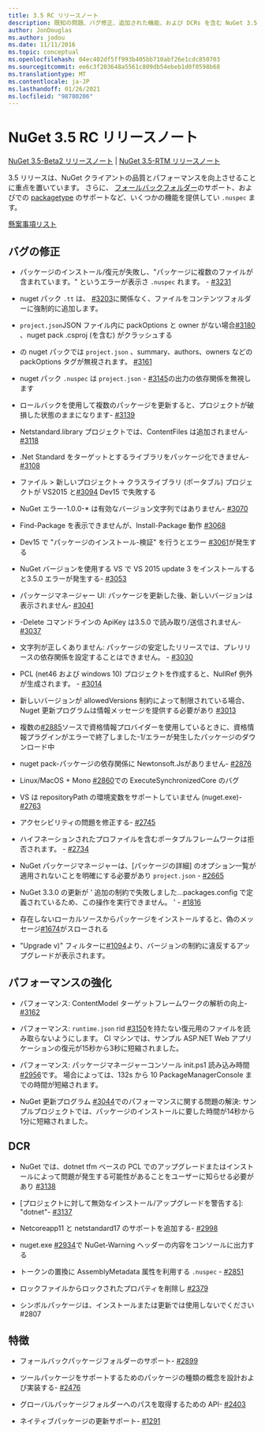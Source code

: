 ```yaml
---
title: 3.5 RC リリースノート
description: 既知の問題、バグ修正、追加された機能、および DCRs を含む NuGet 3.5 RC のリリースノート。
author: JonDouglas
ms.author: jodou
ms.date: 11/11/2016
ms.topic: conceptual
ms.openlocfilehash: 04ec402df5ff993b405bb710abf26e1cdc850703
ms.sourcegitcommit: ee6c3f203648a5561c809db54ebeb1d0f0598b68
ms.translationtype: MT
ms.contentlocale: ja-JP
ms.lasthandoff: 01/26/2021
ms.locfileid: "98780206"
---
```

# <a name="nuget-35-rc-release-notes"></a>NuGet 3.5 RC リリースノート

[NuGet 3.5-Beta2 リリースノート](../release-notes/nuget-3.5-Beta2.md)  | [NuGet 3.5-RTM リリースノート](../release-notes/nuget-3.5-RTM.md)

3.5 リリースは、NuGet クライアントの品質とパフォーマンスを向上させることに重点を置いています。 さらに、 [フォールバックフォルダー](https://github.com/NuGet/Home/issues/2899)のサポート、およびでの [packagetype](https://github.com/NuGet/Home/issues/2476) のサポートなど、いくつかの機能を提供してい `.nuspec` ます。

[懸案事項リスト](https://github.com/NuGet/Home/issues?q=is%3Aissue+is%3Aclosed+milestone%3A%223.5%20RC")

## <a name="bug-fixes"></a>バグの修正

* パッケージのインストール/復元が失敗し、"パッケージに複数のファイルが含まれています。" というエラーが表示さ `.nuspec` れます。 - [#3231](https://github.com/NuGet/Home/issues/3231)

* nuget パック `.tt` は、 [#3203](https://github.com/NuGet/Home/issues/3203)に関係なく、ファイルをコンテンツフォルダーに強制的に追加します。

* `project.json`JSON ファイル内に packOptions と owner がない場合[#3180](https://github.com/NuGet/Home/issues/3180) 、nuget pack .csproj (を含む) がクラッシュする

* の nuget パックでは `project.json` 、summary、authors、owners などの packOptions タグが無視されます。 [#3161](https://github.com/NuGet/Home/issues/3161)

* nuget パック `.nuspec` は `project.json`  -  [#3145](https://github.com/NuGet/Home/issues/3145)の出力の依存関係を無視します

* ロールバックを使用して複数のパッケージを更新すると、プロジェクトが破損した状態のままになります- [#3139](https://github.com/NuGet/Home/issues/3139)

* Netstandard.library プロジェクトでは、ContentFiles は追加されません- [#3118](https://github.com/NuGet/Home/issues/3118)

* .Net Standard をターゲットとするライブラリをパッケージ化できません- [#3108](https://github.com/NuGet/Home/issues/3108)

* ファイル > 新しいプロジェクト-> クラスライブラリ (ポータブル) プロジェクトが VS2015 と[#3094](https://github.com/NuGet/Home/issues/3094) Dev15 で失敗する

* NuGet エラー-1.0.0-* は有効なバージョン文字列ではありません- [#3070](https://github.com/NuGet/Home/issues/3070)

* Find-Package を表示できませんが、Install-Package 動作 [#3068](https://github.com/NuGet/Home/issues/3068)

* Dev15 で "パッケージのインストール-検証" を行うとエラー [#3061](https://github.com/NuGet/Home/issues/3061)が発生する

* NuGet バージョンを使用する VS で VS 2015 update 3 をインストールすると3.5.0 エラーが発生する- [#3053](https://github.com/NuGet/Home/issues/3053)

* パッケージマネージャー UI: パッケージを更新した後、新しいバージョンは表示されません- [#3041](https://github.com/NuGet/Home/issues/3041)

* -Delete コマンドラインの ApiKey は3.5.0 で読み取り/送信されません- [#3037](https://github.com/NuGet/Home/issues/3037)

* 文字列が正しくありません: パッケージの安定したリリースでは、プレリリースの依存関係を設定することはできません。 - [#3030](https://github.com/NuGet/Home/issues/3030)

* PCL (net46 および windows 10) プロジェクトを作成すると、NullRef 例外が生成されます。 - [#3014](https://github.com/NuGet/Home/issues/3014)

* 新しいバージョンが allowedVersions 制約によって制限されている場合、Nuget 更新プログラムは情報メッセージを提供する必要があり [#3013](https://github.com/NuGet/Home/issues/3013)

* 複数の[#2885](https://github.com/NuGet/Home/issues/2885)ソースで資格情報プロバイダーを使用しているときに、資格情報プラグインがエラーで終了しました-1/エラーが発生したパッケージのダウンロード中

* nuget pack-パッケージの依存関係に Newtonsoft.Jsがありません- [#2876](https://github.com/NuGet/Home/issues/2876)

* Linux/MacOS + Mono [#2860](https://github.com/NuGet/Home/issues/2860)での ExecuteSynchronizedCore のバグ

* VS は repositoryPath の環境変数をサポートしていません (nuget.exe)- [#2763](https://github.com/NuGet/Home/issues/2763)

* アクセシビリティの問題を修正する- [#2745](https://github.com/NuGet/Home/issues/2745)

* ハイフネーションされたプロファイルを含むポータブルフレームワークは拒否されます。 - [#2734](https://github.com/NuGet/Home/issues/2734)

* NuGet パッケージマネージャーは、[パッケージの詳細] のオプション一覧が適用されないことを明確にする必要があり `project.json`  -  [#2665](https://github.com/NuGet/Home/issues/2665)

* NuGet 3.3.0 の更新が ' 追加の制約で失敗しました...packages.config で定義されているため、この操作を実行できません。 ' - [#1816](https://github.com/NuGet/Home/issues/1816)

* 存在しないローカルソースからパッケージをインストールすると、偽のメッセージ[#1674](https://github.com/NuGet/Home/issues/1674)がスローされる

* "Upgrade v)" フィルターに[#1094](https://github.com/NuGet/Home/issues/1094)より、バージョンの制約に違反するアップグレードが表示されます。

## <a name="performance-improvements"></a>パフォーマンスの強化

* パフォーマンス: ContentModel ターゲットフレームワークの解析の向上- [#3162](https://github.com/NuGet/Home/issues/3162)

* パフォーマンス: `runtime.json` rid [#3150](https://github.com/NuGet/Home/issues/3150)を持たない復元用のファイルを読み取らないようにします。 CI マシンでは、サンプル ASP.NET Web アプリケーションの復元が15秒から3秒に短縮されました。

* パフォーマンス: パッケージマネージャーコンソール init.ps1 読み込み時間 [#2956](https://github.com/NuGet/Home/issues/2956)です。 場合によっては、132s から 10 PackageManagerConsole までの時間が短縮されます。

* NuGet 更新プログラム [#3044](https://github.com/NuGet/Home/issues/3044)でのパフォーマンスに関する問題の解決: サンプルプロジェクトでは、パッケージのインストールに要した時間が14秒から1分に短縮されました。

## <a name="dcrs"></a>DCR

* NuGet では、dotnet tfm ベースの PCL でのアップグレードまたはインストールによって問題が発生する可能性があることをユーザーに知らせる必要があり [#3138](https://github.com/NuGet/Home/issues/3138)

* [プロジェクトに対して無効なインストール/アップグレードを警告する]: "dotnet"- [#3137](https://github.com/NuGet/Home/issues/3137)

* Netcoreapp11 と netstandard17 のサポートを追加する- [#2998](https://github.com/NuGet/Home/issues/2998)

* nuget.exe [#2934](https://github.com/NuGet/Home/issues/2934)で NuGet-Warning ヘッダーの内容をコンソールに出力する

* トークンの置換に AssemblyMetadata 属性を利用する `.nuspec` - [#2851](https://github.com/NuGet/Home/issues/2851)

* ロックファイルからロックされたプロパティを削除し [#2379](https://github.com/NuGet/Home/issues/2379)

* シンボルパッケージは、インストールまたは更新では使用しないでください #2807

## <a name="features"></a>特徴

* フォールバックパッケージフォルダーのサポート- [#2899](https://github.com/NuGet/Home/issues/2899)

* ツールパッケージをサポートするためのパッケージの種類の概念を設計および実装する- [#2476](https://github.com/NuGet/Home/issues/2476)

* グローバルパッケージフォルダーへのパスを取得するための API- [#2403](https://github.com/NuGet/Home/issues/2403)

* ネイティブパッケージの更新サポート- [#1291](https://github.com/NuGet/Home/issues/1291)
